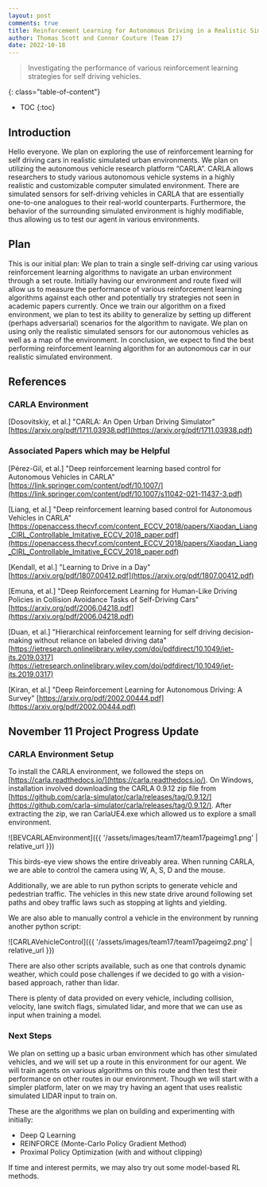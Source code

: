 ```yaml
---
layout: post
comments: true
title: Reinforcement Learning for Autonomous Driving in a Realistic Simulated Urban Environment
author: Thomas Scott and Connor Couture (Team 17)
date: 2022-10-18
---
```



> Investigating the performance of various reinforcement learning strategies for self driving vehicles.

<!--more-->
{: class="table-of-content"}
* TOC
{:toc}

## Introduction
Hello everyone. We plan on exploring the use of reinforcement learning for self driving cars in realistic simulated urban environments. We plan on utilizing the autonomous vehicle research platform “CARLA”. CARLA allows researchers to study various autonomous vehicle systems in a highly realistic and customizable computer simulated environment. There are simulated sensors for self-driving vehicles in CARLA that are essentially one-to-one analogues to their real-world counterparts. Furthermore, the behavior of the surrounding simulated environment is highly modifiable, thus allowing us to test our agent in various environments. 

## Plan
This is our initial plan: We plan to train a single self-driving car using various reinforcement learning algorithms to navigate an urban environment through a set route. Initially having our environment and route fixed will allow us to measure the performance of various reinforcement learning algorithms against each other and potentially try strategies not seen in academic papers currently. Once we train our algorithm on a fixed environment, we plan to test its ability to generalize by setting up different (perhaps adversarial) scenarios for the algorithm to navigate. We plan on using only the realistic simulated sensors for our autonomous vehicles as well as a map of the environment. In conclusion, we expect to find the best performing reinforcement learning algorithm for an autonomous car in our realistic simulated environment.



## References
### CARLA Environment
[Dosovitskiy, et al.] "CARLA: An Open Urban Driving Simulator" [https://arxiv.org/pdf/1711.03938.pdf](https://arxiv.org/pdf/1711.03938.pdf)

### Associated Papers which may be Helpful
[Pérez-Gil, et al.] "Deep reinforcement learning based control for Autonomous Vehicles in CARLA" [https://link.springer.com/content/pdf/10.1007/](https://link.springer.com/content/pdf/10.1007/s11042-021-11437-3.pdf)  

[Liang, et al.] "Deep reinforcement learning based control for Autonomous Vehicles in CARLA" [https://openaccess.thecvf.com/content_ECCV_2018/papers/Xiaodan_Liang_CIRL_Controllable_Imitative_ECCV_2018_paper.pdf](https://openaccess.thecvf.com/content_ECCV_2018/papers/Xiaodan_Liang_CIRL_Controllable_Imitative_ECCV_2018_paper.pdf)

[Kendall, et al.] "Learning to Drive in a Day" [https://arxiv.org/pdf/1807.00412.pdf](https://arxiv.org/pdf/1807.00412.pdf)

[Emuna, et al.] "Deep Reinforcement Learning for Human-Like Driving Policies in Collision Avoidance Tasks of Self-Driving Cars" [https://arxiv.org/pdf/2006.04218.pdf](https://arxiv.org/pdf/2006.04218.pdf)

[Duan, et al.] "Hierarchical reinforcement learning for self driving decision-making without reliance on labeled driving data" [https://ietresearch.onlinelibrary.wiley.com/doi/pdfdirect/10.1049/iet-its.2019.0317](https://ietresearch.onlinelibrary.wiley.com/doi/pdfdirect/10.1049/iet-its.2019.0317)

[Kiran, et al.] "Deep Reinforcement Learning for Autonomous Driving: A Survey" [https://arxiv.org/pdf/2002.00444.pdf](https://arxiv.org/pdf/2002.00444.pdf)

## November 11 Project Progress Update
### CARLA Environment Setup
To install the CARLA environment, we followed the steps on [https://carla.readthedocs.io/](https://carla.readthedocs.io/). On Windows, installation involved downloading the CARLA 0.9.12 zip file from [https://github.com/carla-simulator/carla/releases/tag/0.9.12/](https://github.com/carla-simulator/carla/releases/tag/0.9.12/). After extracting the zip, we ran CarlaUE4.exe which allowed us to explore a small environment.

![BEVCARLAEnvironment]({{ '/assets/images/team17/team17pageimg1.png' | relative_url }})

This birds-eye view shows the entire driveably area. When running CARLA, we are able to control the camera using W, A, S, D and the mouse.

Additionally, we are able to run python scripts to generate vehicle and pedestrian traffic. The vehicles in this new state drive around following set paths and obey traffic laws such as stopping at lights and yielding.

We are also able to manually control a vehicle in the environment by running another python script:

![CARLAVehicleControl]({{ '/assets/images/team17/team17pageimg2.png' | relative_url }})

There are also other scripts available, such as one that controls dynamic weather, which could pose challenges if we decided to go with a vision-based approach, rather than lidar. 

There is plenty of data provided on every vehicle, including collision, velocity, lane switch flags, simulated lidar, and more that we can use as input when training a model.

### Next Steps
We plan on setting up a basic urban environment which has other simulated vehicles, and we will set up a route in this environment for our agent. We will train agents on various algorithms on this route and then test their performance on other routes in our environment. Though we will start with a simpler platform, later on we may try having an agent that uses realistic simulated LIDAR input to train on.

These are the algorithms we plan on building and experimenting with initially:
- Deep Q Learning
- REINFORCE (Monte-Carlo Policy Gradient Method)
- Proximal Policy Optimization (with and without clipping)

If time and interest permits, we may also try out some model-based RL methods.

